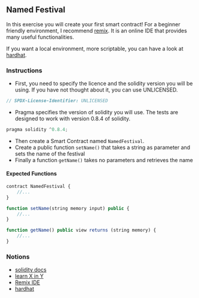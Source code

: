 ## Named Festival

In this exercise you will create your first smart contract! For a beginner friendly environment, I recommend [remix](https://remix.ethereum.org). It is an online IDE that provides many useful functionalities.

If you want a local environment, more scriptable, you can have a look at [hardhat](https://hardhat.org).

### Instructions

- First, you need to specify the licence and the solidity version you will be using. If you have not thought about it, you can use UNLICENSED.

```js
// SPDX-License-Identifier: UNLICENSED
```

- Pragma specifies the version of solidity you will use. The tests are designed to work with version 0.8.4 of solidity.

```js
pragma solidity ^0.8.4;
```

- Then create a Smart Contract named `NamedFestival`.
- Create a public function `setName()` that takes a string as parameter and sets the name of the festival
- Finally a function `getName()` takes no parameters and retrieves the name

#### Expected Functions

```js
contract NamedFestival {
    //...
}

function setName(string memory input) public {
    //...
}

function getName() public view returns (string memory) {
    //...
}
```

### Notions

- [solidity docs](https://docs.soliditylang.org/)
- [learn X in Y](https://learnxinyminutes.com/docs/solidity/)
- [Remix IDE](https://remix.ethereum.org)
- [hardhat](https://hardhat.org)
